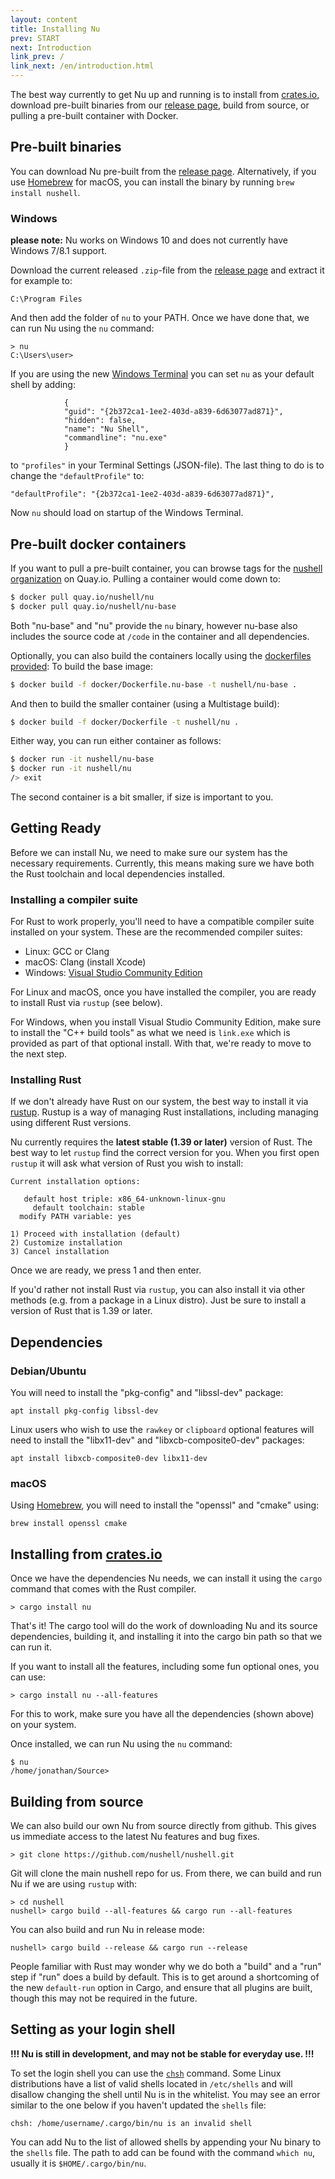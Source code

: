 ```yaml
---
layout: content
title: Installing Nu
prev: START
next: Introduction
link_prev: /
link_next: /en/introduction.html
---
```


The best way currently to get Nu up and running is to install from [crates.io](https://crates.io), download pre-built binaries from our [release page](https://github.com/nushell/nushell/releases), build from source, or pulling a pre-built container with Docker.

## Pre-built binaries

You can download Nu pre-built from the [release page](https://github.com/nushell/nushell/releases). Alternatively, if you use [Homebrew](https://brew.sh/) for macOS, you can install the binary by running `brew install nushell`.

### Windows

**please note:** Nu works on Windows 10 and does not currently have Windows 7/8.1 support.

Download the current released `.zip`-file from the [release page](https://github.com/nushell/nushell/releases) and extract it for example to:

```
C:\Program Files
```

And then add the folder of `nu` to your PATH. Once we have done that, we can run Nu using the `nu` command:

```
> nu
C:\Users\user>
```



If you are using the new [Windows Terminal](https://github.com/microsoft/terminal) you can set `nu` as your default shell by adding:

```         
            {
            "guid": "{2b372ca1-1ee2-403d-a839-6d63077ad871}",
            "hidden": false,
            "name": "Nu Shell",
            "commandline": "nu.exe"
            }
```

to  `"profiles"` in your Terminal Settings (JSON-file). The last thing to do is to change the `"defaultProfile"` to:

```
"defaultProfile": "{2b372ca1-1ee2-403d-a839-6d63077ad871}",
```

Now `nu` should load on startup of the Windows Terminal.

## Pre-built docker containers

If you want to pull a pre-built container, you can browse tags for the [nushell organization](https://quay.io/organization/nushell)
on Quay.io. Pulling a container would come down to:

```bash
$ docker pull quay.io/nushell/nu
$ docker pull quay.io/nushell/nu-base
```

Both "nu-base" and "nu" provide the `nu` binary, however nu-base also includes the source code at `/code`
in the container and all dependencies.

Optionally, you can also build the containers locally using the [dockerfiles provided](https://github.com/nushell/nushell/tree/master/docker):
To build the base image:

```bash
$ docker build -f docker/Dockerfile.nu-base -t nushell/nu-base .
``` 

And then to build the smaller container (using a Multistage build):

```bash
$ docker build -f docker/Dockerfile -t nushell/nu .
``` 

Either way, you can run either container as follows:

```bash
$ docker run -it nushell/nu-base
$ docker run -it nushell/nu
/> exit
```

The second container is a bit smaller, if size is important to you.

## Getting Ready

Before we can install Nu, we need to make sure our system has the necessary requirements. Currently, this means making sure we have both the Rust toolchain and local dependencies installed.

### Installing a compiler suite

For Rust to work properly, you'll need to have a compatible compiler suite installed on your system. These are the recommended compiler suites:

* Linux: GCC or Clang
* macOS: Clang (install Xcode)
* Windows: [Visual Studio Community Edition](https://visualstudio.microsoft.com/vs/community/)

For Linux and macOS, once you have installed the compiler, you are ready to install Rust via `rustup` (see below).

For Windows, when you install Visual Studio Community Edition, make sure to install the "C++ build tools" as what we need is `link.exe` which is provided as part of that optional install.  With that, we're ready to move to the next step.

### Installing Rust

If we don't already have Rust on our system, the best way to install it via [rustup](https://rustup.rs/). Rustup is a way of managing Rust installations, including managing using different Rust versions. 

Nu currently requires the **latest stable (1.39 or later)** version of Rust. The best way to let `rustup` find the correct version for you. When you first open `rustup` it will ask what version of Rust you wish to install:

```
Current installation options:

   default host triple: x86_64-unknown-linux-gnu
     default toolchain: stable
  modify PATH variable: yes

1) Proceed with installation (default)
2) Customize installation
3) Cancel installation
```

Once we are ready, we press 1 and then enter.

If you'd rather not install Rust via `rustup`, you can also install it via other methods (e.g. from a package in a Linux distro). Just be sure to install a version of Rust that is 1.39 or later.

## Dependencies

### Debian/Ubuntu

You will need to install the "pkg-config" and "libssl-dev" package:

```
apt install pkg-config libssl-dev
```

Linux users who wish to use the `rawkey` or `clipboard` optional features will need to install the "libx11-dev" and "libxcb-composite0-dev" packages:

```
apt install libxcb-composite0-dev libx11-dev
```

### macOS

Using [Homebrew](https://brew.sh/), you will need to install the "openssl" and "cmake" using: 

```
brew install openssl cmake
```

## Installing from [crates.io](https://crates.io)

Once we have the dependencies Nu needs, we can install it using the `cargo` command that comes with the Rust compiler.

```
> cargo install nu
```

That's it!  The cargo tool will do the work of downloading Nu and its source dependencies, building it, and installing it into the cargo bin path so that we can run it.

If you want to install all the features, including some fun optional ones, you can use:

```
> cargo install nu --all-features
```

For this to work, make sure you have all the dependencies (shown above) on your system.

Once installed, we can run Nu using the `nu` command:

```
$ nu
/home/jonathan/Source> 
```

## Building from source

We can also build our own Nu from source directly from github. This gives us immediate access to the latest Nu features and bug fixes.

```
> git clone https://github.com/nushell/nushell.git
```

Git will clone the main nushell repo for us. From there, we can build and run Nu if we are using `rustup` with:

```
> cd nushell
nushell> cargo build --all-features && cargo run --all-features
```

You can also build and run Nu in release mode:

```
nushell> cargo build --release && cargo run --release
```

People familiar with Rust may wonder why we do both a "build" and a "run" step if "run" does a build by default. This is to get around a shortcoming of the new `default-run` option in Cargo, and ensure that all plugins are built, though this may not be required in the future.

## Setting as your login shell

**!!! Nu is still in development, and may not be stable for everyday use. !!!**

To set the login shell you can use the [`chsh`](https://linux.die.net/man/1/chsh) command.
Some Linux distributions have a list of valid shells located in `/etc/shells` and will disallow changing the shell until Nu is in the whitelist. You may see an error similar to the one below if you haven't updated the `shells` file:

```
chsh: /home/username/.cargo/bin/nu is an invalid shell
```

You can add Nu to the list of allowed shells by appending your Nu binary to the `shells` file.
The path to add can be found with the command `which nu`, usually it is `$HOME/.cargo/bin/nu`.
